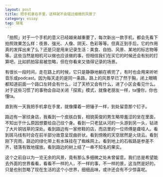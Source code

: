 ```yaml
---
layout: post
title: 把手机拿在手里，这样就不会错过细微的风景了
category: essay
tag: 随笔
---
```


「拍照」对于一个手机的意义已经越来越重要了，每次新出一款手机，都会先看下拍照效果怎么样：夜景、强光、人像、阴天、色彩等等。但真正到手后，它的作用真的发挥出来了么？还是只是用来记录生活：美食、自拍、风景、某地的标志物等等。这些当然是相机可以做也应该做的事，但相信我们在买它的时候还会有别的打算吧，比如抓拍容易被忽略，但在你看来又值得记录的场景。

有很长一段时间，走在路上的时候，它只是静静地躺在裤兜了，有时也会用来听听音乐或podcast。因为每天走的是同一条路，路上的风景早已了然于胸，闭上眼睛都知道前面一个路口左转会有什么，过了天桥又会有什么，进了小区会看见什么。对于这些习惯了的事物会自动关闭「探索」模式，就像老朋友一样，ta懂你，你也懂ta。

直到有一天我把手机拿在手里，就像攥着一把锤子一样，到处留意那个钉子。

路边有一家纹身店，我看到一个皮肤白皙，相貌英俊的男生略带羞涩的坐在里面，不知出于什么原因想要给自己纹个身。看到一只老鼠从河的一头游到另一头，钻进了大片铜钱草的深处。看到路边有一家修鞋的店，而店里的一位师傅是聋哑人。看到斑马线有时会在前半部分故意呈现曲折状。看到傍晚的天空居然是火烧云。看到刚下完雨，路边的绿化带上有水珠挂在了蜘蛛网上。看到地上的石板路是参差不齐，错落有致地摆放。看到路边的树上结了一串不知名的果实。

这个之前自以为一览无余的风景，竟有那么多细微之处未曾留意。我们总是希望能去外面的世界看看，看看不一样的人，不一样的事，不一样的景，这当然是好的，只是也别忽略了现在生活的这个小世界，细细品味，或许还会有不少惊喜呢。
